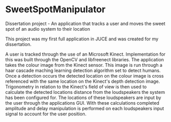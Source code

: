 # SweetSpotManipulator
Dissertation project - An application that tracks a user and moves the sweet spot of an audio system to their location

This project was my first full application in JUCE and was created for my dissertation.

A user is tracked through the use of an Microsoft Kinect. Implementation for this was built through the OpenCV and libfreenect libraries. The application takes the colour image from the Kinect sensor. This image is run through a haar cascade maching learning detection algorithm set to detect humans. Once a detection occurs the detected location on the colour image is cross referenced with the same location on the Kinect's depth detection image. Trigonometry in relation to the Kinect's field of view is then used to calculate the detected locations distance from the loudspeakers the system has been configured for. The locations of these loudspeakers are input by the user through the applications GUI. With these calculations completed amplitude and delay manipulation is performed on each loudspeakers input signal to account for the user position.

